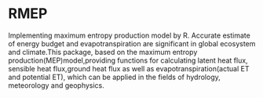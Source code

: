 # RMEP
Implementing maximum entropy production model by R.
Accurate estimate of energy budget and evapotranspiration are significant in global ecosystem and climate.This package, based on the maximum entropy production(MEP)model,providing
functions for calculating latent heat flux, sensible heat flux,ground heat flux as well as evapotranspiration(actual ET and potential ET), which can be applied in the fields of hydrology, meteorology and geophysics.
